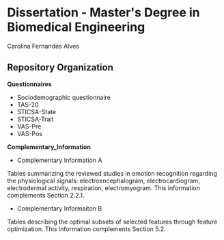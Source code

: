 # Dissertation - Master's Degree in Biomedical Engineering

Carolina Fernandes Alves

## Repository Organization

**Questionnaires**
  - Sociodemographic questionnaire
  - TAS-20
  - STICSA-State
  - STICSA-Trait
  - VAS-Pre
  - VAS-Pos
  
**Complementary_Information**

  - Complementary Information A

Tables summarizing the reviewed studies in emotion recognition regarding the physiological signals: electroencephalogram, electrocardiogram, electrodermal activity, respiration, electromyogram. This information complements Section 2.2.1.
  - Complementary Informaiton B

Tables describing the optimal subsets of selected features through feature optimization. This information complements Section 5.2.
